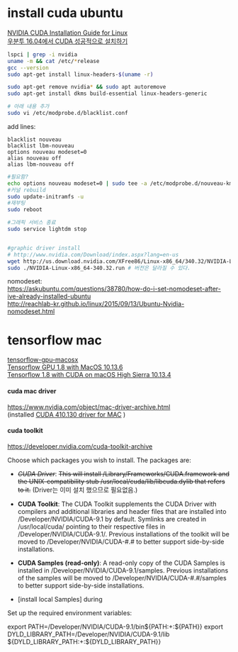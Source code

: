 # install cuda ubuntu

 [NVIDIA CUDA Installation Guide for Linux](https://docs.nvidia.com/cuda/cuda-installation-guide-linux/index.html#abstract)  
 [우분투 16.04에서 CUDA 성공적으로 설치하기](http://www.kwangsiklee.com/ko/2017/07/%EC%9A%B0%EB%B6%84%ED%88%AC-16-04%EC%97%90%EC%84%9C-cuda-%EC%84%B1%EA%B3%B5%EC%A0%81%EC%9C%BC%EB%A1%9C-%EC%84%A4%EC%B9%98%ED%95%98%EA%B8%B0/)  

```bash
lspci | grep -i nvidia
uname -m && cat /etc/*release
gcc --version
sudo apt-get install linux-headers-$(uname -r)

sudo apt-get remove nvidia* && sudo apt autoremove
sudo apt-get install dkms build-essential linux-headers-generic

# 아래 내용 추가
sudo vi /etc/modprobe.d/blacklist.conf 
```
add lines:
```
blacklist nouveau
blacklist lbm-nouveau
options nouveau modeset=0
alias nouveau off
alias lbm-nouveau off
```
```bash
#필요함?
echo options nouveau modeset=0 | sudo tee -a /etc/modprobe.d/nouveau-kms.conf
#커널 rebuild
sudo update-initramfs -u
#재부팅
sudo reboot

#그래픽 서비스 종료
sudo service lightdm stop


#graphic driver install
# http://www.nvidia.com/Download/index.aspx?lang=en-us
wget http://us.download.nvidia.com/XFree86/Linux-x86_64/340.32/NVIDIA-Linux-x86_64-340.32.run
sudo ./NVIDIA-Linux-x86_64-340.32.run # 버전은 달라질 수 있다.
```

nomodeset:  
https://askubuntu.com/questions/38780/how-do-i-set-nomodeset-after-ive-already-installed-ubuntu  
http://reachlab-kr.github.io/linux/2015/09/13/Ubuntu-Nvidia-nomodeset.html  


# tensorflow mac

[tensorflow-gpu-macosx](https://github.com/zylo117/tensorflow-gpu-macosx)  
[Tensorflow GPU 1.8 with MacOS 10.13.6](https://egpu.io/forums/mac-setup/tensorflow-gpu-1-8-with-macos-10-13-6/)  
[Tensorflow 1.8 with CUDA on macOS High Sierra 10.13.4](https://gist.github.com/Willian-Zhang/a3bd10da2d8b343875f3862b2a62eb3b)  

#### cuda mac driver

https://www.nvidia.com/object/mac-driver-archive.html  
(installed [CUDA 410.130 driver for MAC](https://www.nvidia.com/object/macosx-cuda-410.130-driver.html) )  

#### cuda toolkit

https://developer.nvidia.com/cuda-toolkit-archive  

Choose which packages you wish to install. The packages are:

-   ~~*CUDA Driver*~~: ~~This will install /Library/Frameworks/CUDA.framework and the UNIX-compatibility stub /usr/local/cuda/lib/libcuda.dylib that refers to it.~~
(Driver는 이미 설치 했으므로 필요없음.)
-   **CUDA Toolkit**: The CUDA Toolkit supplements the CUDA Driver with compilers and additional libraries and header files that are installed into /Developer/NVIDIA/CUDA-9.1 by default. Symlinks are created in /usr/local/cuda/ pointing to their respective files in /Developer/NVIDIA/CUDA-9.1/. Previous installations of the toolkit will be moved to /Developer/NVIDIA/CUDA-#.# to better support side-by-side installations.
-   **CUDA Samples (read-only)**: A read-only copy of the CUDA Samples is installed in /Developer/NVIDIA/CUDA-9.1/samples. Previous installations of the samples will be moved to /Developer/NVIDIA/CUDA-#.#/samples to better support side-by-side installations.

- [install local Samples] during 

Set up the required environment variables:

export PATH=/Developer/NVIDIA/CUDA-9.1/bin${PATH:+:${PATH}}
export DYLD_LIBRARY_PATH=/Developer/NVIDIA/CUDA-9.1/lib\
                         ${DYLD_LIBRARY_PATH:+:${DYLD_LIBRARY_PATH}}
<!--stackedit_data:
eyJoaXN0b3J5IjpbLTExOTcwODE5MDQsLTQwOTA0NzIyOCw3MD
E5ODA0NDEsNjE2MjkzNjM5LC0yMTA3NjA3ODEwLC0xNjM3MDY2
Mjk0LDEwMDI4MjMzMTAsMjY2MzkyNDc5LC0xNzkwMTEyMDk5XX
0=
-->